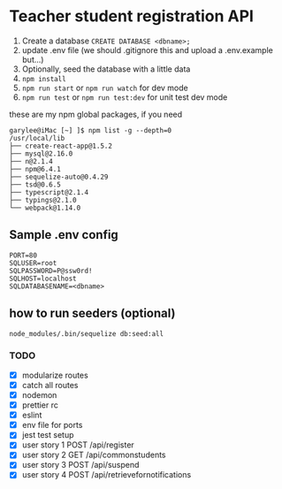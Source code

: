 # Teacher student registration API

1. Create a database `CREATE DATABASE <dbname>;`
2. update .env file (we should .gitignore this and upload a .env.example but...)
3. Optionally, seed the database with a little data
4. `npm install`
5. `npm run start` or `npm run watch` for dev mode
6. `npm run test` or `npm run test:dev` for unit test dev mode

 these are my npm global packages, if you need
```
garylee@iMac [~] ]$ npm list -g --depth=0
/usr/local/lib
├── create-react-app@1.5.2
├── mysql@2.16.0
├── n@2.1.4
├── npm@6.4.1
├── sequelize-auto@0.4.29
├── tsd@0.6.5
├── typescript@2.1.4
├── typings@2.1.0
└── webpack@1.14.0
```
## Sample .env config

```
PORT=80
SQLUSER=root
SQLPASSWORD=P@ssw0rd!
SQLHOST=localhost
SQLDATABASENAME=<dbname>
```

## how to run seeders (optional)

`node_modules/.bin/sequelize db:seed:all`

### TODO

- [x] modularize routes
- [x] catch all routes
- [x] nodemon
- [x] prettier rc
- [x] eslint
- [x] env file for ports
- [x] jest test setup
- [x] user story 1
      POST /api/register
- [x] user story 2
      GET /api/commonstudents
- [x] user story 3
      POST /api/suspend
- [x] user story 4
      POST /api/retrievefornotifications
